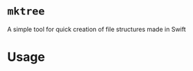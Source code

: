 # `mktree`

A simple tool for quick creation of file structures made in Swift

# Usage

```bash

```
